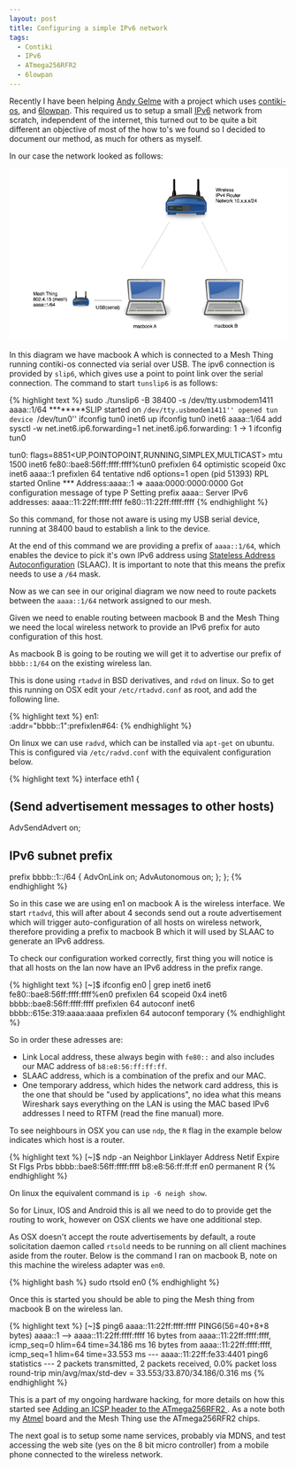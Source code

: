 ```yaml
---
layout: post
title: Configuring a simple IPv6 network
tags:
  - Contiki
  - IPv6
  - ATmega256RFR2
  - 6lowpan
---
```


Recently I have been helping [Andy Gelme](https://twitter.com/geekscape) with a project which uses [contiki-os](contiki-os.org), and [6lowpan](http://en.wikipedia.org/wiki/6LoWPAN). This required us to setup a small [IPv6](http://en.wikipedia.org/wiki/IPv6) network from scratch, independent of the internet, this turned out to be quite a bit different an objective of most of the how to's we found so I decided to document our method, as much for others as myself.

In our case the network looked as follows:

![Simple Network](/images/ipv6lan.png "Simple Network")

In this diagram we have macbook A which is connected to a Mesh Thing running contiki-os connected via serial over USB. The ipv6 connection is provided by `slip6`, which gives use a point to point link over the serial connection. The command to start `tunslip6` is as follows:

{% highlight text %}
sudo ./tunslip6 -B 38400 -s /dev/tty.usbmodem1411 aaaa::1/64
********SLIP started on ``/dev/tty.usbmodem1411''
opened tun device ``/dev/tun0''
ifconfig tun0 inet6 up
ifconfig tun0 inet6 aaaa::1/64 add
sysctl -w net.inet6.ip6.forwarding=1
net.inet6.ip6.forwarding: 1 -> 1
ifconfig tun0

tun0: flags=8851<UP,POINTOPOINT,RUNNING,SIMPLEX,MULTICAST> mtu 1500
	inet6 fe80::bae8:56ff:ffff:ffff%tun0 prefixlen 64 optimistic scopeid 0xc
	inet6 aaaa::1 prefixlen 64 tentative
	nd6 options=1<PERFORMNUD>
	open (pid 51393)
RPL started
Online
*** Address:aaaa::1 => aaaa:0000:0000:0000
Got configuration message of type P
Setting prefix aaaa::
Server IPv6 addresses:
 aaaa::11:22ff:ffff:ffff
 fe80::11:22ff:ffff:ffff
{% endhighlight %}

So this command, for those not aware is using my USB serial device, running at 38400 baud to establish a link to the device.

At the end of this command we are providing a prefix of `aaaa::1/64`, which enables the device to pick it's own IPv6 address using [Stateless Address Autoconfiguration](http://en.wikipedia.org/wiki/IPv6#Stateless_address_autoconfiguration_.28SLAAC.29) (SLAAC). It is important to note that this means the prefix needs to use a `/64` mask.

Now as we can see in our original diagram we now need to route packets between the `aaaa::1/64` network assigned to our mesh.

Given we need to enable routing between macbook B and the Mesh Thing we need the local wireless network to provide an IPv6 prefix for auto configuration of this host.

As macbook B is going to be routing we will get it to advertise our prefix of `bbbb::1/64` on the existing wireless lan.

This is done using `rtadvd` in BSD derivatives, and `rdvd` on linux. So to get this running on OSX edit your `/etc/rtadvd.conf` as root, and add the following line.

{% highlight text %}
en1:\
 :addr="bbbb::1":prefixlen#64:
{% endhighlight %}

On linux we can use `radvd`, which can be installed via `apt-get` on ubuntu. This is configured via `/etc/radvd.conf` with the equivalent configuration below.

{% highlight text %}
interface eth1 {
  ## (Send advertisement messages to other hosts)
  AdvSendAdvert on;
  ## IPv6 subnet prefix
  prefix bbbb::1::/64 {
    AdvOnLink on;
    AdvAutonomous on;
  };
};
{% endhighlight %}

So in this case we are using en1 on macbook A is the wireless interface. We start `rtadvd`, this will after about 4 seconds send out a route advertisement which will trigger auto-configuration of all hosts on wireless network, therefore providing a prefix to macbook B which it will used by SLAAC to generate an IPv6 address.

To check our configuration worked correctly, first thing you will notice is that all hosts on the lan now have an IPv6 address in the prefix range.

{% highlight text %}
[~]$ ifconfig en0 | grep inet6
	inet6 fe80::bae8:56ff:ffff:ffff%en0 prefixlen 64 scopeid 0x4
	inet6 bbbb::bae8:56ff:ffff:ffff prefixlen 64 autoconf
	inet6 bbbb::615e:319:aaaa:aaaa prefixlen 64 autoconf temporary
{% endhighlight %}

So in order these adresses are:

* Link Local address, these always begin with `fe80::` and also includes our MAC address of `b8:e8:56:ff:ff:ff`.
* SLAAC address, which is a combination of the prefix and our MAC.
* One temporary address, which hides the network card address, this is the one that should be "used by applications", no idea what this means Wireshark says everything on the LAN is using the MAC based IPv6 addresses I need to RTFM (read the fine manual) more.

To see neighbours in OSX you can use `ndp`, the `R` flag in the example below indicates which host is a router.

{% highlight text %}
[~]$ ndp -an
Neighbor                        Linklayer Address  Netif Expire    St Flgs Prbs
bbbb::bae8:56ff:ffff:ffff        b8:e8:56:ff:ff:ff     en0 permanent R
{% endhighlight %}

On linux the equivalent command is `ip -6 neigh show`.

So for Linux, IOS and Android this is all we need to do to provide get the routing to work, however on OSX clients we have one additional step.

As OSX doesn't accept the route advertisements by default, a route solicitation daemon called `rtsold` needs to be running on all client machines aside from the router. Below is the command I ran on macbook B, note on this machine the wireless adapter was `en0`.

{% highlight bash %}
sudo rtsold en0
{% endhighlight %}

Once this is started you should be able to ping the Mesh thing from macbook B on the wireless lan.

{% highlight text %}
[~]$ ping6 aaaa::11:22ff:ffff:ffff
PING6(56=40+8+8 bytes) aaaa::1 --> aaaa::11:22ff:ffff:ffff
16 bytes from aaaa::11:22ff:ffff:ffff, icmp_seq=0 hlim=64 time=34.186 ms
16 bytes from aaaa::11:22ff:ffff:ffff, icmp_seq=1 hlim=64 time=33.553 ms
--- aaaa::11:22ff:fe33:4401 ping6 statistics ---
2 packets transmitted, 2 packets received, 0.0% packet loss
round-trip min/avg/max/std-dev = 33.553/33.870/34.186/0.316 ms
{% endhighlight %}

This is a part of my ongoing hardware hacking, for more details on how this started see [Adding an ICSP header to the ATmega256RFR2 ](http://wolfe.id.au/2013/12/22/adding-an-icsp-header-to-the-atmega256rfr2/). As a note both my [Atmel](atmel.com) board and the Mesh Thing use the ATmega256RFR2 chips.

The next goal is to setup some name services, probably via MDNS, and test accessing the web site (yes on the 8 bit micro controller) from a mobile phone connected to the wireless network.

